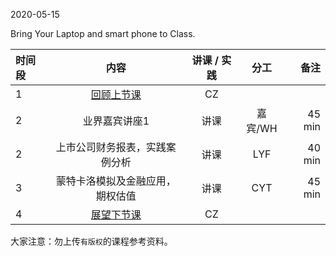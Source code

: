  

2020-05-15

Bring Your Laptop and smart phone to Class. 


|  时间段  |  内容    | 讲课 / 实践     |  分工  |备注       |
| :---    |   :----:    |   :----:    |    :----:    |       ---: |
|    1    | [回顾上节课](../WW12/WW12-Plan.md)    |  CZ   |        |        |
|    2    | 业界嘉宾讲座1     |  讲课 |      嘉宾/WH      |   45 min    |
|    2    | 上市公司财务报表，实践案例分析     |  讲课 |      LYF      |   40 min    |
|    3    | 蒙特卡洛模拟及金融应用，期权估值     |    讲课     |    CYT    |   45 min  |
|    4    | [展望下节课](../WW14/WW14-Plan.md)     |  CZ   |      |        | 



大家注意：勿上传``有版权``的课程参考资料。
